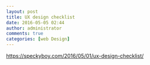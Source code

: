 ```yaml
---
layout: post
title: UX design checklist
date: 2016-05-05 02:44
author: administrator
comments: true
categories: [web Design]
---
```

https://speckyboy.com/2016/05/01/ux-design-checklist/
